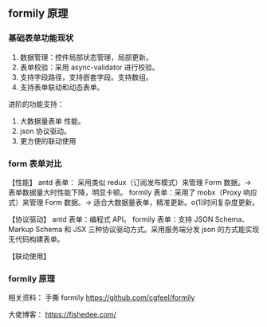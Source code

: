 ## formily 原理

### 基础表单功能现状

1. 数据管理：控件局部状态管理，局部更新。
2. 表单校验：采用 async-validator 进行校验。
3. 支持字段路径，支持嵌套字段。支持数组。
4. 支持表单联动和动态表单。

进阶的功能支持：

1. 大数据量表单 性能。
2. json 协议驱动。
3. 更方便的联动使用

### form 表单对比

【性能】
antd 表单： 采用类似 redux（订阅发布模式）来管理 Form 数据。-> 表单数据量大时性能下降，明显卡顿。
formily 表单：采用了 mobx（Proxy 响应式）来管理 Form 数据。-> 适合大数据量表单，精准更新。o(1)时间复杂度更新。

【协议驱动】
antd 表单：编程式 API。
formily 表单：支持 JSON Schema、Markup Schema 和 JSX 三种协议驱动方式。采用服务端分发 json 的方式能实现无代码构建表单。

【联动使用】

### formily 原理

相关资料：
手撕 formily https://github.com/cgfeel/formily

大佬博客：
https://fishedee.com/
